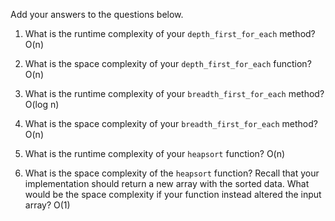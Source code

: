 Add your answers to the questions below.

1. What is the runtime complexity of your `depth_first_for_each` method? 
    O(n)

2. What is the space complexity of your `depth_first_for_each` function? 
    O(n)

3. What is the runtime complexity of your `breadth_first_for_each` method? 
    O(log n)

4. What is the space complexity of your `breadth_first_for_each` method? 
    O(n)

5. What is the runtime complexity of your `heapsort` function? 
    O(n)

6. What is the space complexity of the `heapsort` function? Recall that your implementation should return a new array with the sorted data. What would be the space complexity if your function instead altered the input array?
    O(1)